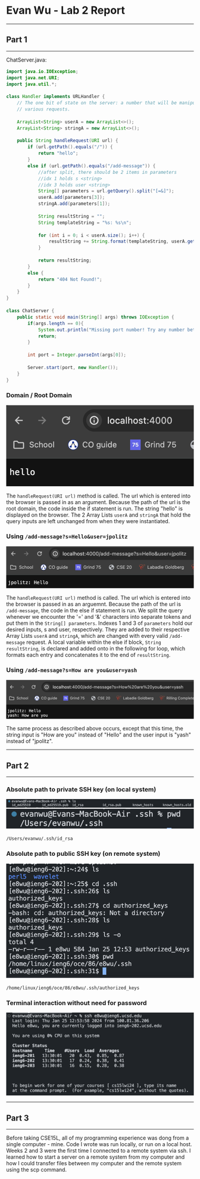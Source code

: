 # Evan Wu - Lab 2 Report
---
## Part 1
---
ChatServer.java:
```java
import java.io.IOException;
import java.net.URI;
import java.util.*;

class Handler implements URLHandler {
    // The one bit of state on the server: a number that will be manipulated by
    // various requests.

    ArrayList<String> userA = new ArrayList<>();
    ArrayList<String> stringA = new ArrayList<>();

    public String handleRequest(URI url) {
        if (url.getPath().equals("/")) {
            return "hello";
        } 
        else if (url.getPath().equals("/add-message")) {
            //after split, there should be 2 items in parameters
            //idx 1 holds s <string>
            //idx 3 holds user <string>
            String[] parameters = url.getQuery().split("[=&]");
            userA.add(parameters[3]);
            stringA.add(parameters[1]);

            String resultString = "";
            String templateString = "%s: %s\n";

            for (int i = 0; i < userA.size(); i++) {
                resultString += String.format(templateString, userA.get(i), stringA.get(i));
            }

            return resultString;
        } 
        else {
            return "404 Not Found!";
        }
    }
}

class ChatServer {
    public static void main(String[] args) throws IOException {
        if(args.length == 0){
            System.out.println("Missing port number! Try any number between 1024 to 49151");
            return;
        }

        int port = Integer.parseInt(args[0]);

        Server.start(port, new Handler());
    }
}
```

### Domain / Root Domain
![aa1](lab2images/aa1.png)


The  `handleRequest(URI url)` method is called. The url which is entered into the browser is passed in as an argument. Because the path of the url is the root domain, the code inside the if statement is run. The string "hello" is displayed on the browser. The 2 Array Lists `userA` and `stringA` that hold the query inputs are left unchanged from when they were instantiated.


### Using `/add-message?s=Hello&user=jpolitz`
![aa2](lab2images/aa2.png)


The  `handleRequest(URI url)` method is called. The url which is entered into the browser is passed in as an arguemnt. Because the path of the url is `/add-message`, the code in the else if statement is run. We split the query whenever we encounter the '=' and '&' characters into separate tokens and put them in the `String[] parameters`. Indexes 1 and 3 of `parameters` hold our desired inputs, s and user, respectively. They are added to their respective Array Lists `userA` and `stringA`, which are changed with every valid `/add-message` request. A local variable within the else if block, `String resultString`, is declared and added onto in the following for loop, which formats each entry and concatenates it to the end of `resultString`. 


### Using `/add-message?s=How are you&user=yash`
![aa3](lab2images/aa3.png)


The same process as described above occurs, except that this time, the string input is "How are you" instead of "Hello" and the user input is "yash" instead of "jpolitz".


---
## Part 2
---
### Absolute path to private SSH key (on local system)
![aa4](lab2images/aa4.png)
![aa5](lab2images/aa5.png)


`/Users/evanwu/.ssh/id_rsa`


### Absolute path to public SSH key (on remote system)
![aa7](lab2images/aa7.png)


`/home/linux/ieng6/oce/86/e8wu/.ssh/authorized_keys`


### Terminal interaction without need for password
![aa6](lab2images/aa6.png)


---
## Part 3
---
Before taking CSE15L, all of my programming experience was dong from a single computer - mine. Code I wrote was run locally, or run on a local host. Weeks 2 and 3 were the first time I connected to a remote system via ssh. I learned how to start a server on a remote system from my computer and how I could transfer files between my computer and the remote system using the scp command.
